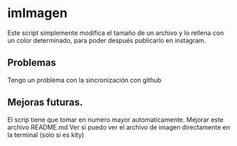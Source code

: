 
# imImagen

Este script simplemente modifica el tamaño de un archivo y lo rellena con un color determinado, para poder después publicarlo en instagram. 

## Problemas
Tengo un problema con la sincronización con github	

## Mejoras futuras.
El scrip tiene que tomar en numero mayor automaticamente.
Mejorar este archivo README.md
Ver si puedo ver el archivo de imagen directamente en la terminal (solo si es kity)
